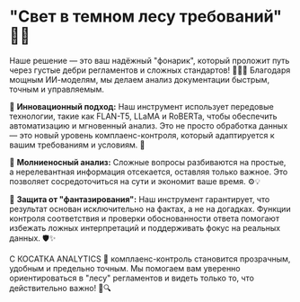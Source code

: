 # "Свет в темном лесу требований" 🌲✨

Наше решение — это ваш надёжный "фонарик", который проложит путь через густые дебри регламентов и сложных стандартов! 🕵️‍♀️🔦 Благодаря мощным ИИ-моделям, мы делаем анализ документации быстрым, точным и управляемым.

🔹 **Инновационный подход:** Наш инструмент использует передовые технологии, такие как FLAN-T5, LLaMA и RoBERTa, чтобы обеспечить автоматизацию и мгновенный анализ. Это не просто обработка данных — это новый уровень комплаенс-контроля, который адаптируется к вашим требованиям и условиям. 🚀

🔹 **Молниеносный анализ:** Сложные вопросы разбиваются на простые, а нерелевантная информация отсекается, оставляя только важное. Это позволяет сосредоточиться на сути и экономит ваше время. ⚙️💡

🔹 **Защита от "фантазирования":** Наш инструмент гарантирует, что результат основан исключительно на фактах, а не на догадках. Функции контроля соответствия и проверки обоснованности ответа помогают избежать ложных интерпретаций и поддерживать фокус на реальных данных. 🛡️✨

С КОСАТКА ANALYTICS 🌊 комплаенс-контроль становится прозрачным, удобным и предельно точным. Мы помогаем вам уверенно ориентироваться в "лесу" регламентов и видеть только то, что действительно важно! 📜🔍
